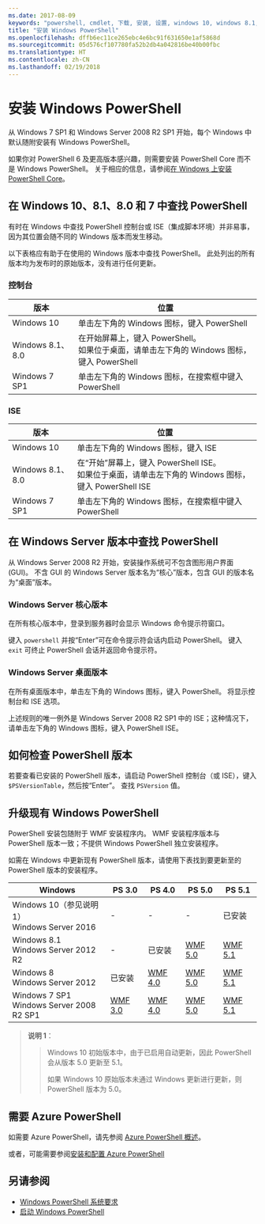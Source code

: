 ```yaml
---
ms.date: 2017-08-09
keywords: "powershell, cmdlet, 下载, 安装, 设置, windows 10, windows 8.1, windows 8.0, windows 7"
title: "安装 Windows PowerShell"
ms.openlocfilehash: dffb6ec11ce265ebc4e6bc91f631650e1af5868d
ms.sourcegitcommit: 05d576cf107780fa52b2db4a042816be40b00fbc
ms.translationtype: HT
ms.contentlocale: zh-CN
ms.lasthandoff: 02/19/2018
---
```

# <a name="installing-windows-powershell"></a>安装 Windows PowerShell
从 Windows 7 SP1 和 Windows Server 2008 R2 SP1 开始，每个 Windows 中默认随附安装有 Windows PowerShell。

如果你对 PowerShell 6 及更高版本感兴趣，则需要安装 PowerShell Core 而不是 Windows PowerShell。 关于相应的信息，请参阅[在 Windows 上安装 PowerShell Core](Installing-PowerShell-Core-on-Windows.md)。

## <a name="finding-powershell-in-windows-10-81-80-and-7"></a>在 Windows 10、8.1、8.0 和 7 中查找 PowerShell

有时在 Windows 中查找 PowerShell 控制台或 ISE（集成脚本环境）并非易事，因为其位置会随不同的 Windows 版本而发生移动。

以下表格应有助于在使用的 Windows 版本中查找 PowerShell。
此处列出的所有版本均为发布时的原始版本，没有进行任何更新。

### <a name="for-console"></a>控制台

版本 | 位置
-- | --
Windows 10 | 单击左下角的 Windows 图标，键入 PowerShell
Windows 8.1、8.0 | 在开始屏幕上，键入 PowerShell。<br/>如果位于桌面，请单击左下角的 Windows 图标，键入 PowerShell
Windows 7 SP1 | 单击左下角的 Windows 图标，在搜索框中键入 PowerShell

### <a name="for-ise"></a>ISE

版本 | 位置
-- | --
Windows 10 | 单击左下角的 Windows 图标，键入 ISE
Windows 8.1、8.0 | 在“开始”屏幕上，键入 PowerShell ISE。<br/>如果位于桌面，请单击左下角的 Windows 图标，键入 PowerShell ISE
Windows 7 SP1 | 单击左下角的 Windows 图标，在搜索框中键入 PowerShell

## <a name="finding-powershell-in-windows-server-versions"></a>在 Windows Server 版本中查找 PowerShell

从 Windows Server 2008 R2 开始，安装操作系统可不包含图形用户界面 (GUI)。
不含 GUI 的 Windows Server 版本名为“核心”版本，包含 GUI 的版本名为“桌面”版本。

### <a name="windows-server-core-editions"></a>Windows Server 核心版本

在所有核心版本中，登录到服务器时会显示 Windows 命令提示符窗口。

键入 `powershell` 并按“Enter”可在命令提示符会话内启动 PowerShell。 键入 `exit` 可终止 PowerShell 会话并返回命令提示符。

### <a name="windows-server-desktop-editions"></a>Windows Server 桌面版本

在所有桌面版本中，单击左下角的 Windows 图标，键入 PowerShell。
将显示控制台和 ISE 选项。

上述规则的唯一例外是 Windows Server 2008 R2 SP1 中的 ISE；这种情况下，请单击左下角的 Windows 图标，键入 PowerShell ISE。

## <a name="how-to-check-the-version-of-powershell"></a>如何检查 PowerShell 版本

若要查看已安装的 PowerShell 版本，请启动 PowerShell 控制台（或 ISE），键入 `$PSVersionTable`，然后按“Enter”。 查找 `PSVersion` 值。

## <a name="upgrading-existing-windows-powershell"></a>升级现有 Windows PowerShell

PowerShell 安装包随附于 WMF 安装程序内。
WMF 安装程序版本与 PowerShell 版本一致；不提供 Windows PowerShell 独立安装程序。

如需在 Windows 中更新现有 PowerShell 版本，请使用下表找到要更新至的 PowerShell 版本的安装程序。

Windows | PS 3.0 | PS 4.0 | PS 5.0 | PS 5.1 |
--|--|--|--|--|
Windows 10（参见说明 1）<br/>Windows Server 2016 | - | - | - | 已安装
Windows 8.1<br/>Windows Server 2012 R2 | - | 已安装 | [WMF 5.0](https://www.microsoft.com/en-us/download/details.aspx?id=50395) | [WMF 5.1](https://www.microsoft.com/en-us/download/details.aspx?id=54616)
Windows 8<br/>Windows Server 2012 | 已安装 | [WMF 4.0](https://www.microsoft.com/en-us/download/details.aspx?id=40855) | [WMF 5.0](https://www.microsoft.com/en-us/download/details.aspx?id=50395) | [WMF 5.1](https://www.microsoft.com/en-us/download/details.aspx?id=54616)
Windows 7 SP1<br/>Windows Server 2008 R2 SP1 | [WMF 3.0](https://www.microsoft.com/en-us/download/details.aspx?id=34595) | [WMF 4.0](https://www.microsoft.com/en-us/download/details.aspx?id=40855) | [WMF 5.0](https://www.microsoft.com/en-us/download/details.aspx?id=50395) | [WMF 5.1](https://www.microsoft.com/en-us/download/details.aspx?id=54616)

> **说明 1**：
  >>
  >> Windows 10 初始版本中，由于已启用自动更新，因此 PowerShell 会从版本 5.0 更新至 5.1。
  >>
  >> 如果 Windows 10 原始版本未通过 Windows 更新进行更新，则 PowerShell 版本为 5.0。

## <a name="need-azure-powershell"></a>需要 Azure PowerShell

如需要 Azure PowerShell，请先参阅 [Azure PowerShell 概述](https://docs.microsoft.com/en-us/powershell/azure)。

或者，可能需要参阅[安装和配置 Azure PowerShell](https://docs.microsoft.com/en-us/powershell/azure/install-azurerm-ps)

## <a name="see-also"></a>另请参阅

- [Windows PowerShell 系统要求](Windows-PowerShell-System-Requirements.md)
- [启动 Windows PowerShell](Starting-Windows-PowerShell.md)
